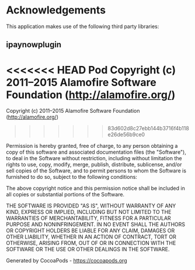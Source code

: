 # Acknowledgements
This application makes use of the following third party libraries:

## ipaynowplugin

<<<<<<< HEAD
Pod Copyright (c) 2011–2015 Alamofire Software Foundation (http://alamofire.org/)
=======
Copyright (c) 2011–2015 Alamofire Software Foundation (http://alamofire.org/)
>>>>>>> 83d602d8c27ebb144b3716f4b118e26de56b9ce0

Permission is hereby granted, free of charge, to any person obtaining a copy
of this software and associated documentation files (the "Software"), to deal
in the Software without restriction, including without limitation the rights
to use, copy, modify, merge, publish, distribute, sublicense, and/or sell
copies of the Software, and to permit persons to whom the Software is
furnished to do so, subject to the following conditions:

The above copyright notice and this permission notice shall be included in
all copies or substantial portions of the Software.

THE SOFTWARE IS PROVIDED "AS IS", WITHOUT WARRANTY OF ANY KIND, EXPRESS OR
IMPLIED, INCLUDING BUT NOT LIMITED TO THE WARRANTIES OF MERCHANTABILITY,
FITNESS FOR A PARTICULAR PURPOSE AND NONINFRINGEMENT. IN NO EVENT SHALL THE
AUTHORS OR COPYRIGHT HOLDERS BE LIABLE FOR ANY CLAIM, DAMAGES OR OTHER
LIABILITY, WHETHER IN AN ACTION OF CONTRACT, TORT OR OTHERWISE, ARISING FROM,
OUT OF OR IN CONNECTION WITH THE SOFTWARE OR THE USE OR OTHER DEALINGS IN
THE SOFTWARE.

Generated by CocoaPods - https://cocoapods.org
